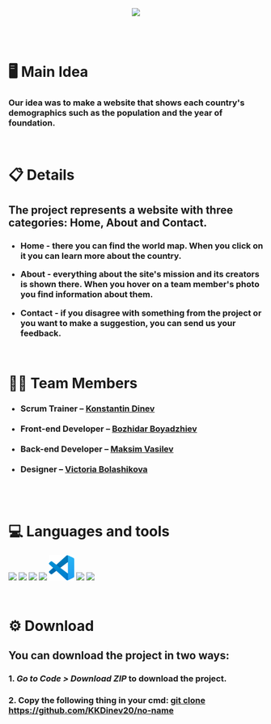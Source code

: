 <br></br>
<p align="center">
  <img src="https://cdn.discordapp.com/attachments/938492917725671424/952561082738810940/logo-horizontal.png">
</p>
<br></br>

<h1>🖥️ Main Idea</h1>
<p><h3>Our idea was to make a website that shows each country's demographics such as the population and the year of foundation.</h3></p>
<br>
<h1>📋 Details</h1>
<p><h2>The project represents a website with three categories: Home, About and Contact. </h2>
  <ul>
    <h3><li><p> Home - there you can find the world map.  When you click on it you can learn more about the country.</p></li>  
    <li><p> About - everything about the site's mission and its creators is shown there. When you hover on a team member's photo you find information about them.</p></li>  
    <li><p> Contact - if you disagree with something from the project or you want to make a suggestion, you can send us your feedback.</p></li></h3> 
  </ul>
<br>
<h1>👨‍💻 Team Members </h1>
<ul>
<h3><li>Scrum Trainer – <a href="https://github.com/KKDinev20"> Konstantin Dinev </a></li><br>
<li>Front-end Developer – <a href="https://github.com/BPBoyadzhiev20"> Bozhidar Boyadzhiev</a></li><br>
<li>Back-end Developer – <a href="https://github.com/MDVasilevl20"> Maksim Vasilev </a></li><br>
<li>Designer – <a href="https://github.com/VVBolashikova20"> Victoria Bolashikova </a></li><br></h3>
  </ul>
<br>
<h1>💻 Languages and tools </h1>
<p float="left">
 <img height = 50 src="https://cdn.discordapp.com/attachments/941026316482936902/952555233496666122/html5-logo-png-transparent.png" /> </a> 
 <img height = 50 src="https://cdn.discordapp.com/attachments/941026316482936902/952554338599964692/kisspng-web-development-cascading-style-sheets-css3-html-5ae480845f38f3.0110241015249245483901.png" /> </a> 
 <img height = 50 src="https://cdn.discordapp.com/attachments/941026316482936902/952556413652176896/kindpng_1718046.png" /> </a> 
 <img height = 50  src="https://upload.wikimedia.org/wikipedia/commons/thumb/c/c9/JSON_vector_logo.svg/2048px-JSON_vector_logo.svg.png" /></a> 
  <img height = 50 src="https://raw.githubusercontent.com/github/explore/80688e429a7d4ef2fca1e82350fe8e3517d3494d/topics/visual-studio-code/visual-studio-code.png" /></a> 
 <img height = 50  src="https://cdn.discordapp.com/attachments/941026316482936902/953303972226142278/Picture1.png" /></a> 
 <img height = 50  src="https://upload.wikimedia.org/wikipedia/commons/thumb/7/73/Calligrakrita-base.svg/600px-Calligrakrita-base.svg.png?20220209122951" /></a> 
</p>
<br>
<h1>⚙️ Download</h1>
<h2>You can download the project in two ways:
  <h3>1. <i>Go to Code > Download ZIP</i> to download the project.</h3>
<h3>2. Copy the following thing in your cmd: <u>git clone https://github.com/KKDinev20/no-name</u></h3>
</h2>
